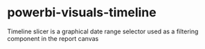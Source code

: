 # powerbi-visuals-timeline
Timeline slicer is a graphical date range selector used as a filtering component in the report canvas
